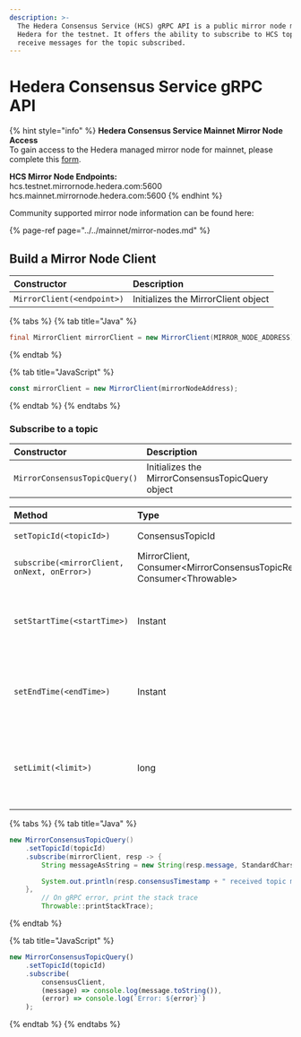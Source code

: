 ```yaml
---
description: >-
  The Hedera Consensus Service (HCS) gRPC API is a public mirror node managed by
  Hedera for the testnet. It offers the ability to subscribe to HCS topics and
  receive messages for the topic subscribed.
---
```


# Hedera Consensus Service gRPC API

{% hint style="info" %}
**Hedera Consensus Service Mainnet Mirror Node Access**  
To gain access to the Hedera managed mirror node for mainnet, please complete this [form](https://learn.hedera.com/hcs-mirror-api-mainnet).  
  
**HCS Mirror Node Endpoints:**  
hcs.testnet.mirrornode.hedera.com:5600   
hcs.mainnet.mirrornode.hedera.com:5600
{% endhint %}

Community supported mirror node information can be found here:

{% page-ref page="../../mainnet/mirror-nodes.md" %}

## Build a Mirror Node Client

| Constructor | Description |
| :--- | :--- |
| `MirrorClient(<endpoint>)` | Initializes the MirrorClient object |

{% tabs %}
{% tab title="Java" %}
```java
final MirrorClient mirrorClient = new MirrorClient(MIRROR_NODE_ADDRESS);
```
{% endtab %}

{% tab title="JavaScript" %}
```javascript
const mirrorClient = new MirrorClient(mirrorNodeAddress);
```
{% endtab %}
{% endtabs %}

### Subscribe to a topic

| Constructor | Description |
| :--- | :--- |
| `MirrorConsensusTopicQuery()` | Initializes the MirrorConsensusTopicQuery object |

| Method | Type | Description |
| :--- | :--- | :--- |
| `setTopicId(<topicId>)` | ConsensusTopicId | ID of the topic |
| `subscribe(<mirrorClient, onNext, onError>)` | MirrorClient, Consumer&lt;MirrorConsensusTopicResponse&gt;, Consumer&lt;Throwable&gt; | Subscribe to a topic |
| `setStartTime(<startTime>)` | Instant | The time to start receiving messages from the topic |
| `setEndTime(<endTime>)` | Instant | The time to stop receiving messages from the topic |
| `setLimit(<limit>)` | long | The limit to the number of messages to receive for that topic |

{% tabs %}
{% tab title="Java" %}
```java
new MirrorConsensusTopicQuery()
    .setTopicId(topicId)
    .subscribe(mirrorClient, resp -> {
        String messageAsString = new String(resp.message, StandardCharsets.UTF_8);

        System.out.println(resp.consensusTimestamp + " received topic message: " + messageAsString);
    },
        // On gRPC error, print the stack trace
        Throwable::printStackTrace);
```
{% endtab %}

{% tab title="JavaScript" %}
```javascript
new MirrorConsensusTopicQuery()
    .setTopicId(topicId)
    .subscribe(
        consensusClient,
        (message) => console.log(message.toString()),
        (error) => console.log(`Error: ${error}`)
    );
```
{% endtab %}
{% endtabs %}

